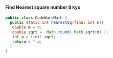 #### Find Nearest square number 8 kyu
```java 
public class CodeWarsMath {
  public static int nearestSq(final int n){
   double m = n;
   double sqrt =  Math.round( Math.sqrt(m) );
   int a = (int) sqrt;
   return a * a;
  }
}
```